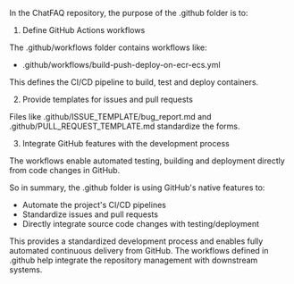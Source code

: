 In the ChatFAQ repository, the purpose of the .github folder is to:

1. Define GitHub Actions workflows

The .github/workflows folder contains workflows like:

- .github/workflows/build-push-deploy-on-ecr-ecs.yml

This defines the CI/CD pipeline to build, test and deploy containers.

2. Provide templates for issues and pull requests

Files like .github/ISSUE_TEMPLATE/bug_report.md and .github/PULL_REQUEST_TEMPLATE.md standardize the forms.

3. Integrate GitHub features with the development process

The workflows enable automated testing, building and deployment directly from code changes in GitHub.

So in summary, the .github folder is using GitHub's native features to:

- Automate the project's CI/CD pipelines
- Standardize issues and pull requests
- Directly integrate source code changes with testing/deployment

This provides a standardized development process and enables fully automated continuous delivery from GitHub. The workflows defined in .github help integrate the repository management with downstream systems.
